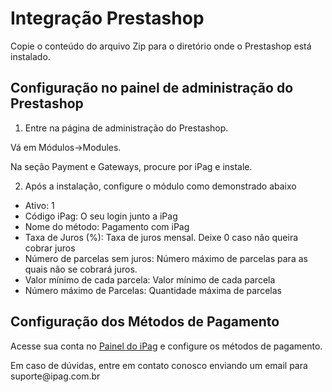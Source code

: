 # Integração Prestashop

Copie o conteúdo do arquivo Zip para o diretório onde o Prestashop está instalado.

## Configuração no painel de administração do Prestashop

1. Entre na página de administração do Prestashop.

 Vá em Módulos->Modules.

 Na seção Payment e Gateways, procure por iPag e instale.

2. Após a instalação, configure o módulo como demonstrado abaixo
 * Ativo: 1
 * Código iPag: O seu login junto a iPag
 * Nome do método: Pagamento com iPag
 * Taxa de Juros (%): Taxa de juros mensal. Deixe 0 caso não queira cobrar juros
 * Número de parcelas sem juros: Número máximo de parcelas para as quais não se cobrará juros.
 * Valor mínimo de cada parcela: Valor mínimo de cada parcela
 * Número máximo de Parcelas: Quantidade máxima de parcelas

## Configuração dos Métodos de Pagamento
Acesse sua conta no <a href="https://painel.ipag.com.br"> Painel do iPag</a> e configure os métodos de pagamento.
<aside class="notice">
    Em caso de dúvidas, entre em contato conosco enviando um email para suporte@ipag.com.br
</aside>
